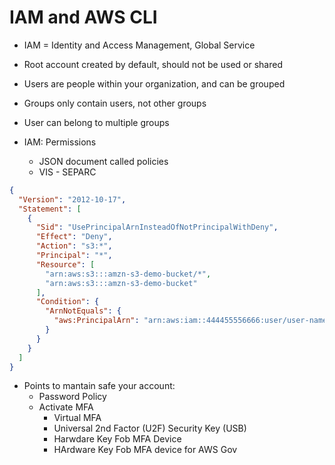 # IAM and AWS CLI

* IAM = Identity and Access Management, Global Service
* Root account created by default, should not be used or shared
* Users are people within your organization, and can be grouped
* Groups only contain users, not other groups
* User can belong to multiple groups

* IAM: Permissions
    * JSON document called policies
    * VIS - SEPARC

```json
{
  "Version": "2012-10-17",
  "Statement": [
    {
      "Sid": "UsePrincipalArnInsteadOfNotPrincipalWithDeny",
      "Effect": "Deny",
      "Action": "s3:*",
      "Principal": "*",
      "Resource": [
        "arn:aws:s3:::amzn-s3-demo-bucket/*",
        "arn:aws:s3:::amzn-s3-demo-bucket"
      ],
      "Condition": {
        "ArnNotEquals": {
          "aws:PrincipalArn": "arn:aws:iam::444455556666:user/user-name"
        }
      }
    }
  ]
}
```

* Points to mantain safe your account:
    * Password Policy
    * Activate MFA
        * Virtual MFA
        * Universal 2nd Factor (U2F) Security Key (USB)
        * Harwdare Key Fob MFA Device
        * HArdware Key Fob MFA device for AWS Gov

